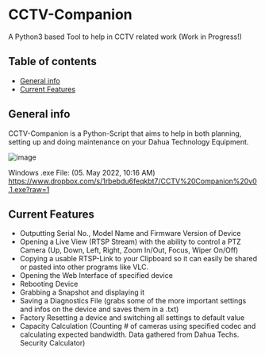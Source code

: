 

# CCTV-Companion
A Python3 based Tool to help in CCTV related work
(Work in Progress!)

## Table of contents
* [General info](#general-info)
* [Current Features](#current-features)

## General info

CCTV-Companion is a Python-Script that aims to help in both planning, setting up and doing maintenance on your Dahua Technology Equipment.

![image](https://user-images.githubusercontent.com/79027579/167003822-10998845-1840-4420-9ab8-802695f75ffd.png)


Windows .exe File: (05. May 2022, 10:16 AM)
https://www.dropbox.com/s/1rbebdu6feqkbt7/CCTV%20Companion%20v0.1.exe?raw=1

## Current Features

- Outputting Serial No., Model Name and Firmware Version of Device
- Opening a Live View (RTSP Stream) with the ability to control a PTZ Camera (Up, Down, Left, Right, Zoom In/Out, Focus, Wiper On/Off)
- Copying a usable RTSP-Link to your Clipboard so it can easily be shared or pasted into other programs like VLC.
- Opening the Web Interface of specified device
- Rebooting Device
- Grabbing a Snapshot and displaying it
- Saving a Diagnostics File (grabs some of the more important settings and infos on the device and saves them in a .txt)
- Factory Resetting a device and switching all settings to default value
- Capacity Calculation (Counting # of cameras using specified codec and calculating expected bandwidth. Data gathered from Dahua Techs. Security Calculator)

